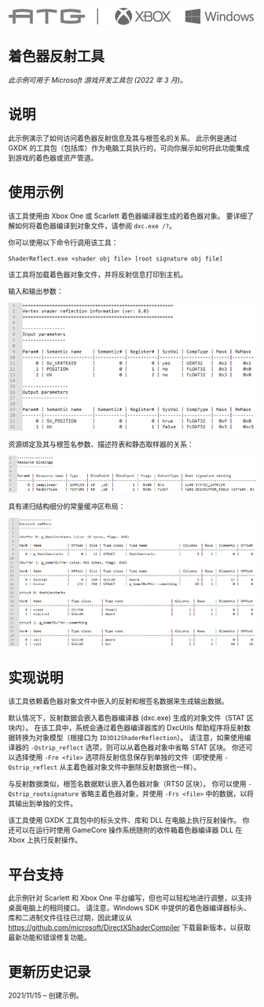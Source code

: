 ![](./media/image1.png)

# 着色器反射工具

*此示例可用于 Microsoft 游戏开发工具包 (2022 年 3 月)。*

# 说明

此示例演示了如何访问着色器反射信息及其与根签名的关系。 此示例是通过 GXDK 的工具包（包括库）作为电脑工具执行的，可向你展示如何将此功能集成到游戏的着色器或资产管道。

# 使用示例

该工具使用由 Xbox One 或 Scarlett 着色器编译器生成的着色器对象。 要详细了解如何将着色器编译到对象文件，请参阅 `dxc.exe /?`。

你可以使用以下命令行调用该工具：

`ShaderReflect.exe <shader obj file> [root signature obj file]`

该工具将加载着色器对象文件，并将反射信息打印到主机。

输入和输出参数：

![表，日历描述自动生成](./media/image3.png)

资源绑定及其与根签名参数、描述符表和静态取样器的关系：

![以低置信度自动生成的关系图说明](./media/image4.png)

具有递归结构细分的常量缓冲区布局：

![自动生成的表描述](./media/image5.png)

# 实现说明

该工具依赖着色器对象文件中嵌入的反射和根签名数据来生成输出数据。

默认情况下，反射数据会嵌入着色器编译器 (dxc.exe) 生成的对象文件（STAT 区块内）。 在该工具中，系统会通过着色器编译器库的 DxcUtils 帮助程序将反射数据转换为对象模型（根接口为 `ID3D12ShaderReflection`）。 请注意，如果使用编译器的 `-Qstrip_reflect` 选项，则可以从着色器对象中省略 STAT 区块。 你还可以选择使用 `-Fre <file>` 选项将反射信息保存到单独的文件（即使使用 `-Qstrip_reflect` 从主着色器对象文件中删除反射数据也一样）。

与反射数据类似，根签名数据默认嵌入着色器对象（RTS0 区块）。 你可以使用 `-Qstrip_rootsignature` 省略主着色器对象，并使用 `-Frs <file>` 中的数据，以将其输出到单独的文件。

该工具使用 GXDK 工具包中的标头文件、库和 DLL 在电脑上执行反射操作。 你还可以在运行时使用 GameCore 操作系统随附的收件箱着色器编译器 DLL 在 Xbox 上执行反射操作。

# 平台支持

此示例针对 Scarlett 和 Xbox One 平台编写，但也可以轻松地进行调整，以支持桌面电脑上的相同接口。 请注意，Windows SDK 中提供的着色器编译器标头、库和二进制文件往往已过期，因此建议从 <https://github.com/microsoft/DirectXShaderCompiler> 下载最新版本，以获取最新功能和错误修复功能。

# 更新历史记录

2021/11/15 &ndash; 创建示例。


